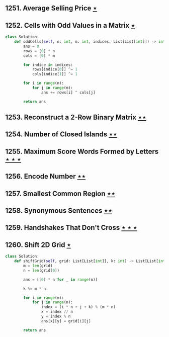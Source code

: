 ## 1251. Average Selling Price [$\star$](https://leetcode.com/problems/average-selling-price)

## 1252. Cells with Odd Values in a Matrix [$\star$](https://leetcode.com/problems/cells-with-odd-values-in-a-matrix)

```python
class Solution:
    def oddCells(self, n: int, m: int, indices: List[List[int]]) -> int:
        ans = 0
        rows = [0] * n
        cols = [0] * m

        for indice in indices:
            rows[indice[0]] ^= 1
            cols[indice[1]] ^= 1

        for i in range(n):
            for j in range(m):
                ans += rows[i] ^ cols[j]

        return ans
```

## 1253. Reconstruct a 2-Row Binary Matrix [$\star\star$](https://leetcode.com/problems/reconstruct-a-2-row-binary-matrix)

## 1254. Number of Closed Islands [$\star\star$](https://leetcode.com/problems/number-of-closed-islands)

## 1255. Maximum Score Words Formed by Letters [$\star\star\star$](https://leetcode.com/problems/maximum-score-words-formed-by-letters)

## 1256. Encode Number [$\star\star$](https://leetcode.com/problems/encode-number)

## 1257. Smallest Common Region [$\star\star$](https://leetcode.com/problems/smallest-common-region)

## 1258. Synonymous Sentences [$\star\star$](https://leetcode.com/problems/synonymous-sentences)

## 1259. Handshakes That Don't Cross [$\star\star\star$](https://leetcode.com/problems/handshakes-that-dont-cross)

## 1260. Shift 2D Grid [$\star$](https://leetcode.com/problems/shift-2d-grid)

```python
class Solution:
    def shiftGrid(self, grid: List[List[int]], k: int) -> List[List[int]]:
        m = len(grid)
        n = len(grid[0])

        ans = [[0] * n for _ in range(m)]

        k %= m * n

        for i in range(m):
            for j in range(n):
                index = (i * n + j + k) % (m * n)
                x = index // n
                y = index % n
                ans[x][y] = grid[i][j]

        return ans
```
